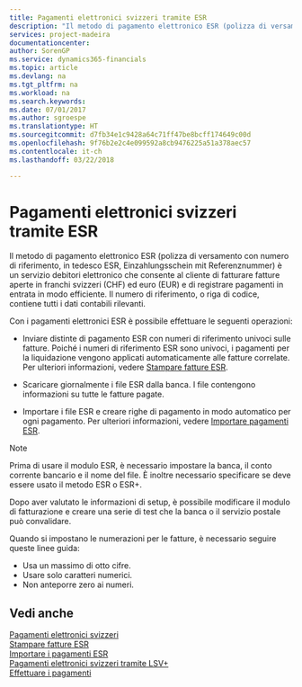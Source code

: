 ```yaml
---
title: Pagamenti elettronici svizzeri tramite ESR
description: "Il metodo di pagamento elettronico ESR (polizza di versamento con numero di riferimento, in tedesco ESR, Einzahlungsschein mit Referenznummer) è un servizio debitori elettronico che consente al cliente di fatturare fatture aperte in franchi svizzeri (CHF) ed euro (EUR) e di registrare pagamenti in entrata in modo efficiente."
services: project-madeira
documentationcenter: 
author: SorenGP
ms.service: dynamics365-financials
ms.topic: article
ms.devlang: na
ms.tgt_pltfrm: na
ms.workload: na
ms.search.keywords: 
ms.date: 07/01/2017
ms.author: sgroespe
ms.translationtype: HT
ms.sourcegitcommit: d7fb34e1c9428a64c71ff47be8bcff174649c00d
ms.openlocfilehash: 9f76b2e2c4e099592a8cb9476225a51a378aec57
ms.contentlocale: it-ch
ms.lasthandoff: 03/22/2018

---
```

# <a name="swiss-electronic-payments-using-esr"></a>Pagamenti elettronici svizzeri tramite ESR
Il metodo di pagamento elettronico ESR (polizza di versamento con numero di riferimento, in tedesco ESR, Einzahlungsschein mit Referenznummer) è un servizio debitori elettronico che consente al cliente di fatturare fatture aperte in franchi svizzeri (CHF) ed euro (EUR) e di registrare pagamenti in entrata in modo efficiente. Il numero di riferimento, o riga di codice, contiene tutti i dati contabili rilevanti.  

Con i pagamenti elettronici ESR è possibile effettuare le seguenti operazioni:  

- Inviare distinte di pagamento ESR con numeri di riferimento univoci sulle fatture. Poiché i numeri di riferimento ESR sono univoci, i pagamenti per la liquidazione vengono applicati automaticamente alle fatture correlate. Per ulteriori informazioni, vedere [Stampare fatture ESR](how-to-print-esr-invoices.md).  

- Scaricare giornalmente i file ESR dalla banca. I file contengono informazioni su tutte le fatture pagate.  

- Importare i file ESR e creare righe di pagamento in modo automatico per ogni pagamento. Per ulteriori informazioni, vedere [Importare pagamenti ESR](how-to-import-esr-payments.md).  

> [!NOTE]  
>  Prima di usare il modulo ESR, è necessario impostare la banca, il conto corrente bancario e il nome del file. È inoltre necessario specificare se deve essere usato il metodo ESR o ESR+.

Dopo aver valutato le informazioni di setup, è possibile modificare il modulo di fatturazione e creare una serie di test che la banca o il servizio postale può convalidare.  

Quando si impostano le numerazioni per le fatture, è necessario seguire queste linee guida:  

- Usa un massimo di otto cifre.  
- Usare solo caratteri numerici.  
- Non anteporre zero ai numeri.  

## <a name="see-also"></a>Vedi anche  
 [Pagamenti elettronici svizzeri](swiss-electronic-payments.md)   
 [Stampare fatture ESR](how-to-print-esr-invoices.md)   
 [Importare i pagamenti ESR](how-to-import-esr-payments.md)   
 [Pagamenti elettronici svizzeri tramite LSV+](swiss-electronic-payments-using-lsv-.md)   
 [Effettuare i pagamenti](../../payables-make-payments.md)

